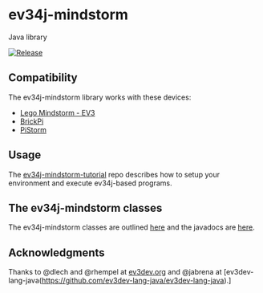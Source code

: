 # ev34j-mindstorm

Java library

[![Release](https://jitpack.io/v/ev34j/ev34j.svg)](https://jitpack.io/#ev34j/ev34j)


##

## Compatibility

The ev34j-mindstorm library works with these devices:

* [Lego Mindstorm - EV3](http://www.lego.com/en-us/mindstorms/about-ev3)
* [BrickPi](http://www.dexterindustries.com/brickpi/)
* [PiStorm](http://www.mindsensors.com/teaching-stem-with-robotics/13-pistorms-base-kit-raspberry-pi-brain-for-lego-robot)

## Usage

The [ev34j-mindstorm-tutorial](https://github.com/ev34j/ev34j-mindstorm-tutorial) repo
describes how to setup your environment and execute ev34j-based programs.

## The ev34j-mindstorm classes

The ev34j-mindstorm classes are outlined
[here](https://github.com/ev34j/ev34j-mindstorm-tutorial/wiki/Ev34j-Mindstorm-Object-Summary)
and the javadocs are [here](http://docs.ev34j.com).

## Acknowledgments

Thanks to @dlech and @rhempel at [ev3dev.org](http://www.ev3dev.org)
and @jabrena at [ev3dev-lang-java(https://github.com/ev3dev-lang-java/ev3dev-lang-java).]